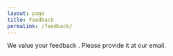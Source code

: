 ```yaml
---
layout: page
title: Feedback
permalink: /feedback/
---
```


We value your feedback . Please provide it at our email.
